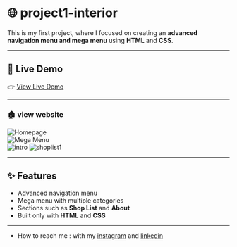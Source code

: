 # 🌐  project1-interior

This is my first project, where I focused on creating an **advanced navigation menu and mega menu** using **HTML** and **CSS**.  
 
---

## 🚀 Live Demo  
👉 [View Live Demo](https://pegahmobasheri.github.io/project1-interior/)  

---
### 🏠 view website  
![Homepage](https://github.com/user-attachments/assets/23ca173e-cd82-4609-9d8e-943d718fcc59)  
![Mega Menu](https://github.com/user-attachments/assets/c60346d5-67b3-4f40-8559-c642312322b5)  
![intro](https://github.com/user-attachments/assets/4871aaf3-faa6-47c1-9c29-5d17a21f0b2c)
![shoplist1](https://github.com/user-attachments/assets/da2d5d0d-9338-45d2-bc6c-1c153f41d5ef)

---

## ✨ Features  
- Advanced navigation menu  
- Mega menu with multiple categories  
- Sections such as **Shop List** and **About**  
- Built only with **HTML** and **CSS**  

---
- How to reach me : with my [instagram](https://www.instagram.com/pegahmobasherii) and [linkedin](https://www.linkedin.com/in/pegah-mobasheri)




